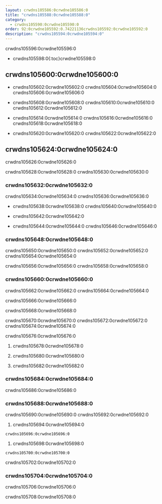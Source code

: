 ```yaml
---
layout: crwdns105586:0crwdne105586:0
title: "crwdns105588:0crwdne105588:0"
category:
  - crwdns105590:0crwdne105590:0
order: 92:0crwdne105592:0.74221136crwdns105592:0crwdne105592:0
description: "crwdns105594:0crwdne105594:0"
---
```

crwdns105596:0crwdne105596:0

- crwdns105598:0{:toc}crwdne105598:0

## crwdns105600:0crwdne105600:0

- crwdns105602:0crwdne105602:0 crwdns105604:0crwdne105604:0 crwdns105606:0crwdne105606:0

- crwdns105608:0crwdne105608:0 crwdns105610:0crwdne105610:0 crwdns105612:0crwdne105612:0

- crwdns105614:0crwdne105614:0 crwdns105616:0crwdne105616:0 crwdns105618:0crwdne105618:0

- crwdns105620:0crwdne105620:0 crwdns105622:0crwdne105622:0

## crwdns105624:0crwdne105624:0

crwdns105626:0crwdne105626:0

crwdns105628:0crwdne105628:0 crwdns105630:0crwdne105630:0

### crwdns105632:0crwdne105632:0

crwdns105634:0crwdne105634:0 crwdns105636:0crwdne105636:0

- crwdns105638:0crwdne105638:0 crwdns105640:0crwdne105640:0

- crwdns105642:0crwdne105642:0

- crwdns105644:0crwdne105644:0 crwdns105646:0crwdne105646:0

### crwdns105648:0crwdne105648:0

crwdns105650:0crwdne105650:0 crwdns105652:0crwdne105652:0 crwdns105654:0crwdne105654:0

crwdns105656:0crwdne105656:0 crwdns105658:0crwdne105658:0

### crwdns105660:0crwdne105660:0

crwdns105662:0crwdne105662:0 crwdns105664:0crwdne105664:0

crwdns105666:0crwdne105666:0

crwdns105668:0crwdne105668:0

crwdns105670:0crwdne105670:0 crwdns105672:0crwdne105672:0 crwdns105674:0crwdne105674:0

crwdns105676:0crwdne105676:0

1. crwdns105678:0crwdne105678:0

2. crwdns105680:0crwdne105680:0

3. crwdns105682:0crwdne105682:0

<!---
## Scaling the Nomad Cluster
Nomad itself does not provide a scaling method for cluster, so you must implement one. This section provides basic operations regarding scaling a cluster.
--->

### crwdns105684:0crwdne105684:0

crwdns105686:0crwdne105686:0

<!--- 
commenting until we have non-aws installations?
Scaling up Nomad cluster is very straightforward. To scale up, you need to register new Nomad clients into the cluster. If a Nomad client knows the IP addresses of Nomad servers, then the client can register to the cluster automatically.
HashiCorp recommends using Consul or other service discovery mechanisms to make this more robust in production. For more information, see the following pages in the official documentation for [Clustering](https://www.nomadproject.io/intro/getting-started/cluster.html), [Service Discovery](https://www.nomadproject.io/docs/service-discovery/index.html), and [Consul Integration](https://www.nomadproject.io/docs/agent/configuration/consul.html).
--->

### crwdns105688:0crwdne105688:0

crwdns105690:0crwdne105690:0 crwdns105692:0crwdne105692:0

1. crwdns105694:0crwdne105694:0

`crwdns105696:0crwdne105696:0`

1. crwdns105698:0crwdne105698:0

`crwdns105700:0crwdne105700:0`

crwdns105702:0crwdne105702:0

### crwdns105704:0crwdne105704:0

crwdns105706:0crwdne105706:0

crwdns105708:0crwdne105708:0